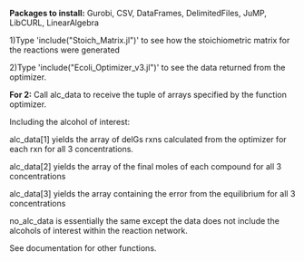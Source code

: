 **Packages to install:**
Gurobi, CSV, DataFrames, DelimitedFiles, JuMP, LibCURL, LinearAlgebra

1)Type 'include("Stoich_Matrix.jl")' to see how the stoichiometric matrix for the reactions were generated

2)Type 'include("Ecoli_Optimizer_v3.jl")' to see the data returned from the
optimizer. 

**For 2:**
Call alc_data to receive the tuple of arrays specified by the function optimizer. 

Including the alcohol of interest:

alc_data[1] yields the array of delGs rxns calculated from the optimizer for each rxn for all 3 concentrations. 

alc_data[2] yields the array of the final moles of each compound for all 3 concentrations

alc_data[3] yields the array containing the error from the equilibrium for all 3 concentrations 

no_alc_data is essentially the same except the data does not include the alcohols of interest within the reaction network. 

See documentation for other functions.
